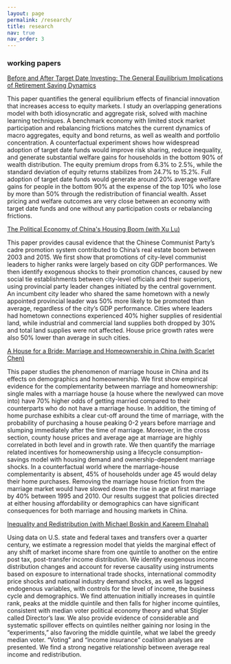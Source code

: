 ```yaml
---
layout: page
permalink: /research/
title: research
nav: true
nav_order: 3
---
```

### working papers

[Before and After Target Date Investing: The General Equilibrium Implications of Retirement Saving Dynamics](../assets/pdf/ZhangA_JMP.pdf)

This paper quantifies the general equilibrium effects of financial innovation that increases
access to equity markets. I study an overlapping generations model with both idiosyncratic
and aggregate risk, solved with machine learning techniques. A benchmark economy with
limited stock market participation and rebalancing frictions matches the current dynamics
of macro aggregates, equity and bond returns, as well as wealth and portfolio concentration. A counterfactual experiment shows how widespread adoption of target date funds
would improve risk sharing, reduce inequality, and generate substantial welfare gains for
households in the bottom 90% of wealth distribution. The equity premium drops from 6.3%
to 2.5%, while the standard deviation of equity returns stabilizes from 24.7% to 15.2%. Full
adoption of target date funds would generate around 20% average welfare gains for people in the bottom 90% at the expense of the top 10% who lose by more than 50% through
the redistribution of financial wealth. Asset pricing and welfare outcomes are very close
between an economy with target date funds and one without any participation costs or
rebalancing frictions.

[The Political Economy of China's Housing Boom (with Xu Lu)](../assets/pdf/LuZhang_PoliticalChinaHousing.pdf)

This paper provides causal evidence that the Chinese Communist Party’s cadre promotion
system contributed to China’s real estate boom between 2003 and 2015. We first show that
promotions of city-level communist leaders to higher ranks were largely based on city GDP
performances. We then identify exogenous shocks to their promotion chances, caused
by new social tie establishments between city-level officials and their superiors, using
provincial party leader changes initiated by the central government. An incumbent city
leader who shared the same hometown with a newly appointed provincial leader was 50%
more likely to be promoted than average, regardless of the city’s GDP performance. Cities
where leaders had hometown connections experienced 40% higher supplies of residential
land, while industrial and commercial land supplies both dropped by 30% and total land
supplies were not affected. House price growth rates were also 50% lower than average in
such cities.

[A House for a Bride: Marriage and Homeownership in China (with Scarlet Chen)](../assets/pdf/ChenZhang_MarriageHousingChina.pdf)

This paper studies the phenomenon of marriage house in China and its effects on demographics and homeownership. We first show empirical evidence for the complementarity
between marriage and homeownership: single males with a marriage house (a house where
the newlywed can move into) have 70% higher odds of getting married compared to their
counterparts who do not have a marriage house. In addition, the timing of home purchase
exhibits a clear cut-off around the time of marriage, with the probability of purchasing a
house peaking 0-2 years before marriage and slumping immediately after the time of marriage. Moreover, in the cross section, county house prices and average age at marriage are
highly correlated in both level and in growth rate. We then quantify the marriage related
incentives for homeownership using a lifecycle consumption-savings model with housing
demand and ownership-dependent marriage shocks. In a counterfactual world where the
marriage-house complementarity is absent, 45% of households under age 45 would delay
their home purchases. Removing the marriage house friction from the marriage market
would have slowed down the rise in age at first marriage by 40% between 1995 and 2010.
Our results suggest that policies directed at either housing affordability or demographics
can have significant consequences for both marriage and housing markets in China.

[Inequality and Redistribution (with Michael Boskin and Kareem Elnahal)](../assets/pdf/BEZ_draft.pdf)

Using data on U.S. state and federal taxes and transfers over a quarter century, we estimate a
regression model that yields the marginal effect of any shift of market income share from one
quintile to another on the entire post tax, post-transfer income distribution. We identify exogenous
income distribution changes and account for reverse causality using instruments based on exposure
to international trade shocks, international commodity price shocks and national industry demand
shocks, as well as lagged endogenous variables, with controls for the level of income, the business
cycle and demographics. We find attenuation initially increases in quintile rank, peaks at the
middle quintile and then falls for higher income quintiles, consistent with median voter political
economy theory and what Stigler called Director’s law. We also provide evidence of considerable and
systematic spillover effects on quintiles neither gaining nor losing in the “experiments,” also favoring
the middle quintile, what we label the greedy median voter. “Voting” and “income insurance”
coalition analyses are presented. We find a strong negative relationship between average real income
and redistribution.